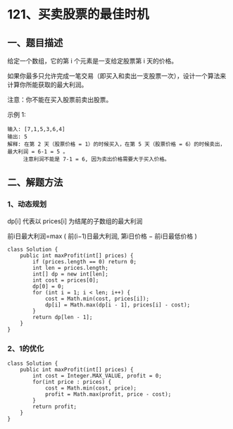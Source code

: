 # 121、买卖股票的最佳时机

## 一、题目描述

给定一个数组，它的第 i 个元素是一支给定股票第 i 天的价格。

如果你最多只允许完成一笔交易（即买入和卖出一支股票一次），设计一个算法来计算你所能获取的最大利润。

注意：你不能在买入股票前卖出股票。

 

示例 1:

```
输入: [7,1,5,3,6,4]
输出: 5
解释: 在第 2 天（股票价格 = 1）的时候买入，在第 5 天（股票价格 = 6）的时候卖出，最大利润 = 6-1 = 5 。
     注意利润不能是 7-1 = 6, 因为卖出价格需要大于买入价格。
```





## 二、解题方法

### 1、动态规划

dp[i] 代表以 prices[i] 为结尾的子数组的最大利润

前i日最大利润=max ( 前(i−1)日最大利润,  第i日价格 − 前i日最低价格 )

```
class Solution {
    public int maxProfit(int[] prices) {
        if (prices.length == 0) return 0; 
        int len = prices.length;
        int[] dp = new int[len];
        int cost = prices[0];
        dp[0] = 0;
        for (int i = 1; i < len; i++) {
            cost = Math.min(cost, prices[i]);
            dp[i] = Math.max(dp[i - 1], prices[i] - cost);
        }
        return dp[len - 1];
    }
}
```



### 2、1的优化

```
class Solution {
    public int maxProfit(int[] prices) {
        int cost = Integer.MAX_VALUE, profit = 0;
        for(int price : prices) {
            cost = Math.min(cost, price);
            profit = Math.max(profit, price - cost);
        }
        return profit;
    }
}
```

